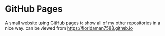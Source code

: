 # GitHub Pages
A small website using GitHub pages to show all of my other repositories in a nice way.
can be viewed from https://floridaman7588.github.io
